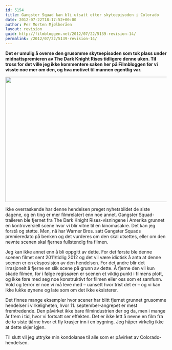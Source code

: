 ```yaml
---
id: 5154
title: Gangster Squad kan bli utsatt etter skyteepisoden i Colorado
date: 2012-07-22T18:17:52+00:00
author: Per Morten Mjølkeråen
layout: revision
guid: http://filmbloggen.net/2012/07/22/5139-revision-14/
permalink: /2012/07/22/5139-revision-14/
---
```

**Det er umulig å overse den grusomme skyteepisoden som tok plass under midnattspremieren av The Dark Knight Rises tidligere denne uken. Til tross for det ville jeg ikke kommentere saken her på Filmbloggen før vi visste noe mer om den, og hva motivet til mannen egentlig var.<!--more-->**

<a href="http://filmbloggen.net/?attachment_id=5143" rel="attachment wp-att-5143"><img class="alignnone size-large wp-image-5143" src="http://filmbloggen.net/wp-content/uploads//2012/07/Gangster-Squad-1-620x390.jpg" alt="" width="620" height="390" /></a>

Ikke overraskende har denne hendelsen preget nyhetsbildet de siste dagene, og én ting er mer filmrelatert enn noe annet. Gangster Squad-traileren ble fjernet fra The Dark Knight Rises-visningene i Amerika grunnet en kontroversiell scene hvor vi blir vitne til en kinomasakre. Det kan jeg forstå og støtte. Men, nå har Warner Bros. satt Gangster Squads premieredato på benken og det vurderes om den skal utsettes, eller om den nevnte scenen skal fjernes fullstendig fra filmen.

Jeg kan ikke annet enn å bli oppgitt av dette. For det første ble denne scenen filmet sent 2011/tidlig 2012 og det vil være idiotisk å anta at denne scenen er en eksposisjon av den hendelsen. For det andre blir det irrasjonelt å fjerne en slik scene på grunn av dette. Å fjerne den vil kun skade filmen, for i følge regissøren er scenen et viktig punkt i filmens plott, og ikke føre med seg noe konstruktivt for filmen eller oss som et samfunn. Vold og terror er noe vi må leve med &#8211; uansett hvor trist det er &#8211; og vi kan ikke lukke øynene og late som om det ikke eksisterer.

Det finnes mange eksempler hvor scener har blitt fjernet grunnet grusomme hendelser i virkeligheten, hvor 11. september-angrepet er mest fremtredende. Den påvirket ikke bare filmindustrien der og da, men i mange år frem i tid, hvor vi fortsatt ser effekten. Det er ikke lett å nevne en film fra de to siste tiårne hvor et fly krasjer inn i en bygning. Jeg håper virkelig ikke at dette skjer igjen.

Til slutt vil jeg uttryke min kondolanse til alle som er påvirket av Colorado-hendelsen.